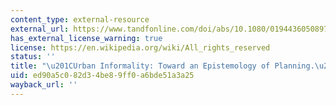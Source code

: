 ```yaml
---
content_type: external-resource
external_url: https://www.tandfonline.com/doi/abs/10.1080/01944360508976689
has_external_license_warning: true
license: https://en.wikipedia.org/wiki/All_rights_reserved
status: ''
title: "\u201CUrban Informality: Toward an Epistemology of Planning.\u201D"
uid: ed90a5c0-82d3-4be8-9ff0-a6bde51a3a25
wayback_url: ''
---
```

